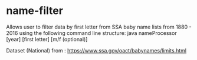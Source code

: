 # name-filter
Allows user to filter data by first letter from SSA baby name lists from 1880 - 2016 using the following command line structure:
java nameProcessor [year] [first letter] [m/f (optional)]

Dataset (National) from : https://www.ssa.gov/oact/babynames/limits.html
